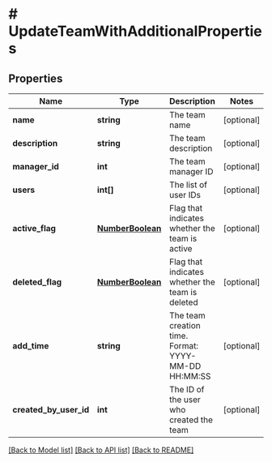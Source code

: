 # # UpdateTeamWithAdditionalProperties

## Properties

Name | Type | Description | Notes
------------ | ------------- | ------------- | -------------
**name** | **string** | The team name | [optional]
**description** | **string** | The team description | [optional]
**manager_id** | **int** | The team manager ID | [optional]
**users** | **int[]** | The list of user IDs | [optional]
**active_flag** | [**NumberBoolean**](NumberBoolean.md) | Flag that indicates whether the team is active | [optional]
**deleted_flag** | [**NumberBoolean**](NumberBoolean.md) | Flag that indicates whether the team is deleted | [optional]
**add_time** | **string** | The team creation time. Format: YYYY-MM-DD HH:MM:SS | [optional]
**created_by_user_id** | **int** | The ID of the user who created the team | [optional]

[[Back to Model list]](../../README.md#models) [[Back to API list]](../../README.md#endpoints) [[Back to README]](../../README.md)
